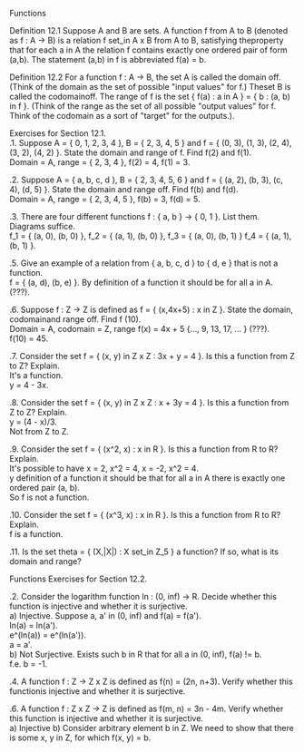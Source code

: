 Functions     


Definition 12.1 Suppose A and B are sets. A function f from A to B (denoted as f : A -> B) is a relation f set_in A x B from A to B, satisfying theproperty that for each a in A the relation f contains exactly one ordered pair of form (a,b). The statement (a,b) in f is abbreviated f(a) = b.     


Definition 12.2 For a function f : A -> B, the set A is called the domain off. (Think of the domain as the set of possible "input values" for f.) Theset B is called the codomainoff. The range of f is the set { f(a) : a in A } = { b : (a, b) in f }. (Think of the range as the set of all possible "output values" for f. Think of the codomain as a sort of "target" for the outputs.).       


Exercises for Section 12.1.      
.1. Suppose A = { 0, 1, 2, 3, 4 }, B = { 2, 3, 4, 5 } and f = { (0, 3), (1, 3), (2, 4), (3, 2), (4, 2) }. State the domain and range of f. Find f(2) and f(1).      
Domain = A, range = { 2, 3, 4 }, f(2) = 4, f(1) = 3.     


.2. Suppose A = { a, b, c, d }, B = { 2, 3, 4, 5, 6 } and f = { (a, 2), (b, 3), (c, 4), (d, 5) }. State the domain and range off. Find f(b) and f(d).      
Domain = A, range = { 2, 3, 4, 5 }, f(b) = 3, f(d) = 5.       


.3. There are four different functions f : { a, b } -> { 0, 1 }. List them. Diagrams suffice.     
f_1 = { (a, 0), (b, 0) }, f_2 = { (a, 1), (b, 0) }, f_3 = { (a, 0), (b, 1) } f_4 = { (a, 1), (b, 1) }.     


.5. Give an example of a relation from { a, b, c, d } to { d, e } that is not a function.     
f = { (a, d), (b, e) }. By definition of a function it should be for all a in A. (???).     


.6. Suppose f : Z -> Z is defined as f = { (x,4x+5) : x in Z }. State the domain, codomainand range off. Find f (10).     
Domain = A, codomain = Z, range f(x) = 4x + 5 {..., 9, 13, 17, ... } (???).     
f(10) = 45.      


.7. Consider the set f = { (x, y) in Z x Z : 3x + y = 4 }. Is this a function from Z to Z? Explain.      
It's a function.     
y = 4 - 3x.     


.8. Consider the set f = { (x, y) in Z x Z : x + 3y = 4 }. Is this a function from Z to Z? Explain.   
y = (4 - x)/3.     
Not from Z to Z.      


.9. Consider the set f = { (x^2, x) : x in R }. Is this a function from R to R? Explain.     
It's possible to have x = 2, x^2 = 4, x = -2, x^2 = 4.     
y definition of a function it should be that for all a in A there is exactly one ordered pair (a, b).      
So f is not a function.      


.10. Consider the set f = { (x^3, x) : x in R }. Is this a function from R to R? Explain.     
f is a function.      


.11. Is the set theta = { (X,|X|) : X set_in Z_5 } a function? If so, what is its domain and range?     



Functions Exercises for Section 12.2.       

.2. Consider the logarithm function ln : (0, inf) -> R. Decide whether this function is injective and whether it is surjective.     
a) Injective. Suppose a, a' in (0, inf) and f(a) = f(a').     
ln(a) = ln(a').     
e^(ln(a)) = e^(ln(a')).     
a = a'.     
b) Not Surjective. Exists such b in R that for all a in (0, inf), f(a) != b.     
f.e. b = -1.     


.4. A function f : Z -> Z x Z is defined as f(n) = (2n, n+3). Verify whether this functionis injective and whether it is surjective.     


.6. A function f : Z x Z -> Z is defined as f(m, n) = 3n - 4m. Verify whether this function is injective and whether it is surjective.      
a) Injective
b) Consider arbitrary element b in Z. We need to show that there is some x, y in Z, for which f(x, y) = b.     
